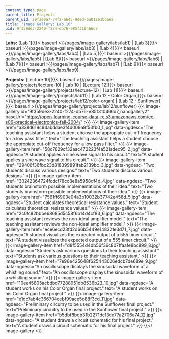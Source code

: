 ```yaml
---
content_type: page
parent_title: Projects
parent_uid: 29f3e0a7-74f2-a645-9ded-6a01261bbaea
title: 'Image Gallery: Lab 10'
uid: 9f359de3-2240-f274-db76-e85f310466d7
---
```


**Labs:** [Lab 1]({{< baseurl >}}/pages/image-gallery/labs/lab1) | [Lab 3]({{< baseurl >}}/pages/image-gallery/labs/lab3) | [Lab 4]({{< baseurl >}}/pages/image-gallery/labs/lab4) | [Lab 5]({{< baseurl >}}/pages/image-gallery/labs/lab5) | [Lab 6]({{< baseurl >}}/pages/image-gallery/labs/lab6) | [Lab 7]({{< baseurl >}}/pages/image-gallery/labs/lab7) | [Lab 9]({{< baseurl >}}/pages/image-gallery/labs/lab9)

**Projects:** [Lecture 10]({{< baseurl >}}/pages/image-gallery/projects/lecture-10) | Lab 10 | [Lecture 12]({{< baseurl >}}/pages/image-gallery/projects/lecture-12) | [Lab 11]({{< baseurl >}}/pages/image-gallery/projects/lab11) | [Lab 12 - Color Organ]({{< baseurl >}}/pages/image-gallery/projects/lab12/color-organ) | [Lab 12 - Sunflower]({{< baseurl >}}/pages/image-gallery/projects/lab12/sunflower)
{{< image-gallery id="9f359de3-2240-f274-db76-e85f310466d7_nanogallery2" baseUrl="https://open-learning-course-data-rc.s3.amazonaws.com/ec-s06-practical-electronics-fall-2004/" >}}
{{< image-gallery-item href="a338d619c94abddae3f4d009a9f53fb0_1.jpg" data-ngdesc="The teaching assistant helps a student choose the appropiate cut-off frequency for a low pass filter." text="The teaching assistant helps a student choose the appropiate cut-off frequency for a low pass filter." >}}
{{< image-gallery-item href="58c7829cf32aac472223f4a521adec95_2.jpg" data-ngdesc="A student applies a sine wave signal to his circuit." text="A student applies a sine wave signal to his circuit." >}}
{{< image-gallery-item href="29406f36fbc23d818399891fab2139bc_3.jpg" data-ngdesc="Two students discuss various designs." text="Two students discuss various designs." >}}
{{< image-gallery-item href="30242364724fcdcf78cc8e8a5958df4d_4.jpg" data-ngdesc="Two students brainstorm possible implementations of their idea." text="Two students brainstorm possible implementations of their idea." >}}
{{< image-gallery-item href="7561ff6903e04a3b10032b37742e458d_5.jpg" data-ngdesc="Student calculates theoretical resistance values." text="Student calculates theoretical resistance values." >}}
{{< image-gallery-item href="2c0fc82bbbe68685d5c58f6b14d4cf83_6.jpg" data-ngdesc="The teaching assistant reviews the non-ideal amplifier model." text="The teaching assistant reviews the non-ideal amplifier model." >}}
{{< image-gallery-item href="ece6ecd23fd2d66b5449e148321e3d71_7.jpg" data-ngdesc="A student visualizes the expected output of a 555 timer circuit." text="A student visualizes the expected output of a 555 timer circuit." >}}
{{< image-gallery-item href="d8f5554d4db56f36c807ffaafe8bc899_8.jpg" data-ngdesc="Students ask various questions to their teaching assistant." text="Students ask various questions to their teaching assistant." >}}
{{< image-gallery-item href="7e96e425648f625443026edcb7de689e_9.jpg" data-ngdesc="An oscilloscope displays the sinusoidal waveform of a whistling sound." text="An oscilloscope displays the sinusoidal waveform of a whistling sound." >}}
{{< image-gallery-item href="10ee45805acbdbd77288951db8536b23_10.jpg" data-ngdesc="A student works on his Color Organ final project." text="A student works on his Color Organ final project." >}}
{{< image-gallery-item href="e1dc7ab4c366704cebf99ace5c88f3cd_11.jpg" data-ngdesc="Preliminary circuitry to be used in the Sunflower final project." text="Preliminary circuitry to be used in the Sunflower final project." >}}
{{< image-gallery-item href="b5dbf8bdb31b2271dc13de77a2706a74_12.jpg" data-ngdesc="A student draws a circuit schematic for his final project." text="A student draws a circuit schematic for his final project." >}}
{{</ image-gallery >}}